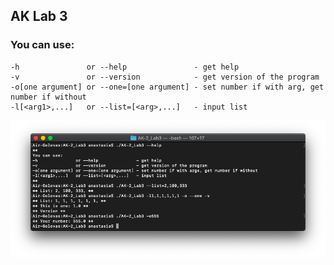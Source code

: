 ## AK Lab 3
### You can use:
```
-h               or --help               - get help
-v               or --version            - get version of the program
-o[one argument] or --one=[one argument] - set number if with arg, get number if without
-l[<arg1>,...]   or --list=[<arg>,...]   - input list
```

![Result](Result.png)

